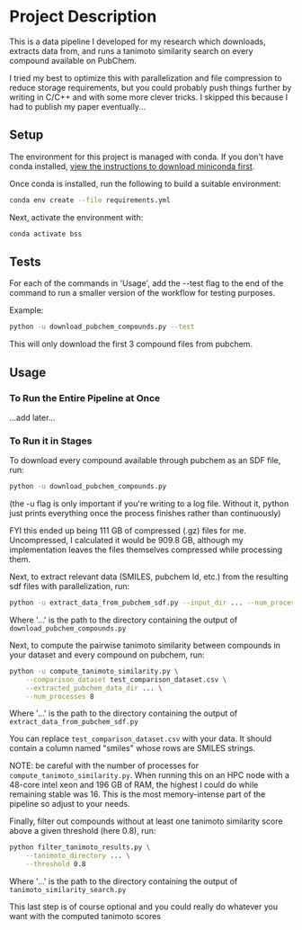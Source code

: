 # Project Description

This is a data pipeline I developed for my research which downloads, extracts data from, and runs a tanimoto similarity search on every compound available on PubChem.

I tried my best to optimize this with parallelization and file compression to reduce storage requirements, but you could probably push things further by writing in C/C++ and with some more clever tricks. I skipped this because I had to publish my paper eventually...

## Setup

The environment for this project is managed with conda. If you don't have conda installed, [view the instructions to download miniconda first](https://www.anaconda.com/docs/getting-started/miniconda/install).

Once conda is installed, run the following to build a suitable environment:

```bash
conda env create --file requirements.yml
```

Next, activate the environment with:

```bash
conda activate bss
```

## Tests

For each of the commands in 'Usage', add the --test flag to the end of the command to run a smaller version of the workflow for testing purposes.

Example:

```bash
python -u download_pubchem_compounds.py --test
```

This will only download the first 3 compound files from pubchem.

## Usage

### To Run the Entire Pipeline at Once

...add later...

### To Run it in Stages

To download every compound available through pubchem as an SDF file, run:

```bash
python -u download_pubchem_compounds.py
```

(the -u flag is only important if you're writing to a log file. Without it, python just prints everything once the process finishes rather than continuously)

FYI this ended up being 111 GB of compressed (.gz) files for me. Uncompressed, I calculated it would be 909.8 GB, although my implementation leaves the files themselves compressed while processing them.

Next, to extract relevant data (SMILES, pubchem Id, etc.) from the resulting sdf files with parallelization, run:

```bash
python -u extract_data_from_pubchem_sdf.py --input_dir ... --num_processes -1
```

Where '...' is the path to the directory containing the output of `download_pubchem_compounds.py`

Next, to compute the pairwise tanimoto similarity between compounds in your dataset and every compound on pubchem, run:

```bash
python -u compute_tanimoto_similarity.py \
    --comparison_dataset test_comparison_dataset.csv \
    --extracted_pubchem_data_dir ... \
    --num_processes 8
```

Where '...' is the path to the directory containing the output of `extract_data_from_pubchem_sdf.py`

You can replace `test_comparison_dataset.csv` with your data. It should contain a column named "smiles" whose rows are SMILES strings. 

NOTE: be careful with the number of processes for `compute_tanimoto_similarity.py`. When running this on an HPC node with a 48-core intel xeon and 196 GB of RAM, the highest I could do while remaining stable was 16. This is the most memory-intense part of the pipeline so adjust to your needs.  

Finally, filter out compounds without at least one tanimoto similarity score above a given threshold (here 0.8), run:

```bash
python filter_tanimoto_results.py \
    --tanimoto_directory ... \
    --threshold 0.8
```

Where '...' is the path to the directory containing the output of `tanimoto_similarity_search.py`

This last step is of course optional and you could really do whatever you want with the computed tanimoto scores
